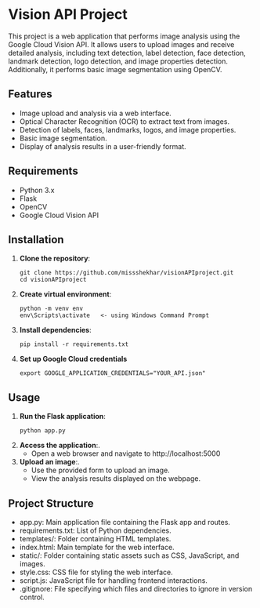 # Vision API Project

This project is a web application that performs image analysis using the Google Cloud Vision API. It allows users to upload images and receive detailed analysis, including text detection, label detection, face detection, landmark detection, logo detection, and image properties detection. Additionally, it performs basic image segmentation using OpenCV.

## Features

- Image upload and analysis via a web interface.
- Optical Character Recognition (OCR) to extract text from images.
- Detection of labels, faces, landmarks, logos, and image properties.
- Basic image segmentation.
- Display of analysis results in a user-friendly format.

## Requirements

- Python 3.x
- Flask
- OpenCV
- Google Cloud Vision API

## Installation

1. **Clone the repository**:
   ```
   git clone https://github.com/missshekhar/visionAPIproject.git
   cd visionAPIproject
   ```
2. **Create virtual environment**:
   ```
   python -m venv env
   env\Scripts\activate   <- using Windows Command Prompt
   ```
3. **Install dependencies**:
   ```
   pip install -r requirements.txt
   ```
4. **Set up Google Cloud credentials**
   ```
   export GOOGLE_APPLICATION_CREDENTIALS="YOUR_API.json"
   ```
   
## Usage

1. **Run the Flask application**:
   ```
   python app.py
   ```
2. **Access the application**:.
   - Open a web browser and navigate to http://localhost:5000
3. **Upload an image**:.
   - Use the provided form to upload an image.
   - View the analysis results displayed on the webpage.

## Project Structure

- app.py: Main application file containing the Flask app and routes.
- requirements.txt: List of Python dependencies.
- templates/: Folder containing HTML templates.
- index.html: Main template for the web interface.
- static/: Folder containing static assets such as CSS, JavaScript, and images.
- style.css: CSS file for styling the web interface.
- script.js: JavaScript file for handling frontend interactions.
- .gitignore: File specifying which files and directories to ignore in version control.
